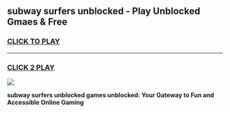 
## subway surfers unblocked - Play Unblocked Gmaes & Free
<h3>
<a href="https://premium.freeplayer.one?title=subway_surfers_unblocked&ref=20F">CLICK TO PLAY</a></h3>
<hr>

<h3>
<a href="https://premium.freeplayer.one?title=subway_surfers_unblocked&ref=20F">CLICK 2 PLAY</a>
  
</h3>

<a href="https://premium.freeplayer.one?title=subway_surfers_unblocked&ref=20F/"><img src="https://clearcache.store/games.png"></a>


**subway surfers unblocked games unblocked: Your Gateway to Fun and Accessible Online Gaming**
